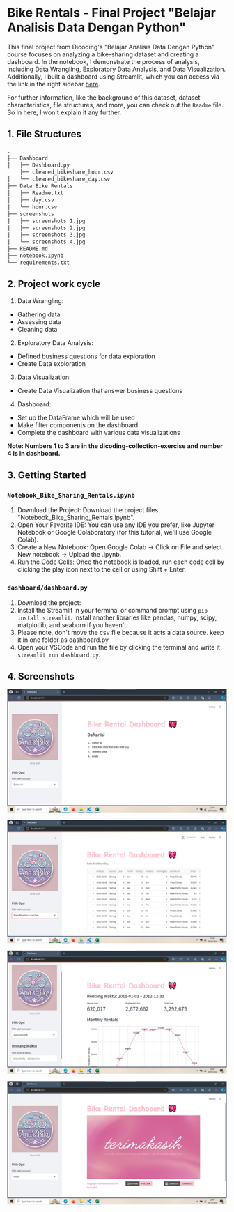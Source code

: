 # Bike Rentals - Final Project "Belajar Analisis Data Dengan Python"

This final project from Dicoding's "Belajar Analisis Data Dengan Python" course focuses on analyzing a bike-sharing dataset and creating a dashboard. In the notebook, I demonstrate the process of analysis, including Data Wrangling, Exploratory Data Analysis, and Data Visualization. Additionally, I built a dashboard using Streamlit, which you can access via the link in the right sidebar [here](https://bike-sharing-rentals-j5m7qltnwq9afwcjhqyccr.streamlit.app/).

For further information, like the background of this dataset, dataset characteristics, file structures, and more, you can check out the `Readme` file. So in here, I won't explain it any further.

## 1. File Structures
```
.
├── Dashboard
│   ├── Dashboard.py
    ├── cleaned_bikeshare_hour.csv
│   └── cleaned_bikeshare_day.csv
├── Data Bike Rentals
│   ├── Readme.txt
│   ├── day.csv
|   └── hour.csv
├── screenshots
|   ├── screenshots 1.jpg
|   ├── screenshots 2.jpg
|   ├── screenshots 3.jpg
|   └── screenshots 4.jpg
├── README.md
├── notebook.ipynb
└── requirements.txt
```

## 2. Project work cycle
1. Data Wrangling: 
 - Gathering data
 - Assessing data
 - Cleaning data
2. Exploratory Data Analysis:
 - Defined business questions for data exploration
 - Create Data exploration
3. Data Visualization:
 - Create Data Visualization that answer business questions
4. Dashboard:
 - Set up the DataFrame which will be used
 - Make filter components on the dashboard
 - Complete the dashboard with various data visualizations

**Note: Numbers 1 to 3 are in the dicoding-collection-exercise and number 4 is in dashboard.**

## 3. Getting Started
### `Notebook_Bike_Sharing_Rentals.ipynb`
1. Download the Project: Download the project files "Notebook_Bike_Sharing_Rentals.ipynb".
2. Open Your Favorite IDE: You can use any IDE you prefer, like Jupyter Notebook or Google Colaboratory (for this tutorial, we'll use Google Colab).
3. Create a New Notebook: Open Google Colab -> Click on File and select New notebook -> Upload the .ipynb.
4. Run the Code Cells: Once the notebook is loaded, run each code cell by clicking the play icon next to the cell or using Shift + Enter.

### `dashboard/dashboard.py`
1. Download the project: 
2. Install the Streamlit in your terminal or command prompt using `pip install streamlit`. Install another libraries like pandas, numpy, scipy, matplotlib, and seaborn if you haven't.
3. Please note, don't move the csv file because it acts a data source. keep it in one folder as dashboard.py
4. Open your VSCode and run the file by clicking the terminal and write it `streamlit run dashboard.py`.
   
## 4. Screenshots
![alt text](https://github.com/AnastasiaHarum/bike-sharing-rentals/blob/main/screenshots/sreenshots%201.jpg)

![alt text](https://github.com/AnastasiaHarum/bike-sharing-rentals/blob/main/screenshots/screenshots%202.jpg)

![alt text](https://github.com/AnastasiaHarum/bike-sharing-rentals/blob/main/screenshots/screenshots%203.jpg)

![alt text](https://github.com/AnastasiaHarum/bike-sharing-rentals/blob/main/screenshots/screenshots%204.jpg)

